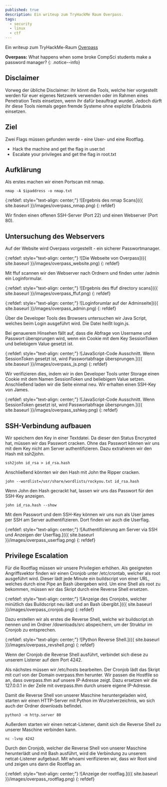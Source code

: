 ```yaml
---
published: true
description: Ein writeup zum TryHackMe Raum Overpass.
tags:
  - security
  - linux
  - ctf
---
```

Ein writeup zum TryHackMe-Raum [Overpass](https://tryhackme.com/room/overpass)

**Overpass:** What happens when some broke CompSci students make a password manager?
{: .notice--info}

## Disclaimer

Vorweg der übliche Disclaimer: ihr könnt die Tools, welche hier vorgestellt werden für euer eigenes Netzwerk verwenden oder im Rahmen eines Penetration Tests einsetzen, wenn ihr dafür beauftragt wurdet. Jedoch dürft ihr diese Tools niemals gegen fremde Systeme ohne explizite Erlaubnis einsetzen.

## Ziel

Zwei Flags müssen gefunden werde - eine User- und eine Rootflag.

* Hack the machine and get the flag in user.txt 
* Escalate your privileges and get the flag in root.txt

## Aufklärung

Als erstes machen wir einen Portscan mit nmap.

`nmap -A $ipaddress -o nmap.txt`

{:refdef: style="text-align: center;"}
![Ergebnis des nmap Scans]({{ site.baseurl }}/images/overpass_nmap.png)
{: refdef}

Wir finden einen offenen SSH-Server (Port 22) und einen Webserver (Port 80).

## Untersuchung des Webservers

Auf der Website wird Overpass vorgestellt - ein sicherer Passwortmanager.

{:refdef: style="text-align: center;"}
![Die Webseite von Overpass]({{ site.baseurl }}/images/overpass_website.png)
{: refdef}

Mit ffuf scannen wir den Webserver nach Ordnern und finden unter /admin ein Loginformular.

{:refdef: style="text-align: center;"}
![Ergebnis des ffuf directory scans]({{ site.baseurl }}/images/overpass_ffuf.png)
{: refdef}

{:refdef: style="text-align: center;"}
![Loginforumlar auf der Adminseite]({{ site.baseurl }}/images/overpass_admin.png)
{: refdef}

Über die Developer Tools des Browsers untersuchen wir Java Script, welches beim Login ausgeführt wird. Die Datei heißt login.js.

Bei genauerem Hinsehen fällt auf, dass die Abfrage von Username und Passwort übersprungen wird, wenn ein Cookie mit dem Key SessionToken und beliebigem Value gesetzt ist.

{:refdef: style="text-align: center;"}
![JavaScript-Code Ausschnitt. Wenn SessionToken gesetzt ist, wird Passwortabfrage übersprungen.]({{ site.baseurl }}/images/overpass_js.png)
{: refdef}

Wir verifizieren dies, indem wir in den Developer Tools unter Storage einen Cookie mit dem Namen SessionToken und beliebigem Value setzen. Anschließend laden wir die Seite einmal neu. Wir erhalten einen SSH-Key von James.

{:refdef: style="text-align: center;"}
![JavaScript-Code Ausschnitt. Wenn SessionToken gesetzt ist, wird Passwortabfrage übersprungen.]({{ site.baseurl }}/images/overpass_sshkey.png)
{: refdef}

## SSH-Verbindung aufbauen

Wir speichern den Key in einer Textdatei. Da dieser den Status Encrypted hat, müssen wir das Passwort cracken. Ohne das Passwort können wir uns mit dem Key nicht am Server authentifizieren. Dazu extrahieren wir den Hash mit ssh2john. 

```
ssh2john id_rsa > id_rsa.hash
```

Anschließend könnten wir den Hash mit John the Ripper cracken.

```
john --wordlist=/usr/share/wordlists/rockyou.txt id_rsa.hash
```
Wenn John den Hash gecrackt hat, lassen wir uns das Passwort für den SSH-Key anzeigen.

``` 
john id_rsa.hash --show
``` 
Mit dem Passwort und dem SSH-Key können wir uns nun als User james per SSH am Server authentifizieren. Dort finden wir auch die Userflag.

{:refdef: style="text-align: center;"}
![Authentifizierung am Server via SSH und Anzeigen der Userflag.]({{ site.baseurl }}/images/overpass_userflag.png)
{: refdef}

## Privilege Escalation

Für die Rootflag müssen wir unsere Privilegien erhöhen. Als geeigneten Angriffsvektor finden wir einen Cronjob unter /etc/crontab, welcher als root ausgeführt wird. Dieser lädt jede Minute ein buildscript von einer URL, welches durch eine Pipe an Bash übergeben wird. Um eine Shell als root zu bekommen, müssen wir das Skript durch eine Reverse Shell ersetzen.

{:refdef: style="text-align: center;"}
![Anzeige des Cronjobs, welcher minütlich das Buildscript neu lädt und an Bash übergibt.]({{ site.baseurl }}/images/overpass_cronjob.png)
{: refdef}

Dazu erstellen wir als erstes die Reverse Shell, welche wir buildscript.sh nennen und im Ordner /downloads/src abspeichern, um der Struktur im Cronjob zu entsprechen.

{:refdef: style="text-align: center;"}
![Python Reverse Shell.]({{ site.baseurl }}/images/overpass_revshell.png)
{: refdef}

Wenn der Cronjob die Reverse Shell ausführt, verbindet sich diese zu unserem Listener auf dem Port 4242. 

Als nächstes müssen wir /etc/hosts bearbeiten. Der Cronjob lädt das Skript mit curl von der Domain overpass.thm herunter. Wir passen die Hostfile so an, dass overpass.thm auf unsere IP-Adresse zeigt. Dazu ersetzen wir die 127.0.0.1 in der Zeile mit overpass.thm durch unsere eigene IP-Adresse.

Damit die Reverse Shell von unserer Maschine heruntergeladen wird, starten wir einen HTTP-Server mit Python im Wurzelverzeichnis, wo sich auch der Ordner downloads befindet.
```
python3 -m http.server 80
```

Außerdem starten wir einen netcat-Listener, damit sich die Reverse Shell zu unserer Maschine verbinden kann.

```
nc -lvnp 4242
```
Durch den Cronjob, welcher die Reverse Shell von unserer Maschine herunterlädt und mit Bash ausführt, wird die Verbindung zu unserem netcat-Listener aufgebaut. 
Mit whoami verifizieren wir, dass wir Root sind und zeigen uns dann die Rootflag an.

{:refdef: style="text-align: center;"}
![Anzeige der rootflag.]({{ site.baseurl }}/images/overpass_rootflag.png)
{: refdef}





